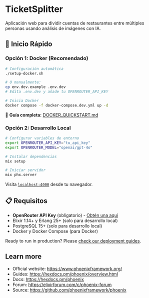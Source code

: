 # TicketSplitter

Aplicación web para dividir cuentas de restaurantes entre múltiples personas usando análisis de imágenes con IA.

## 🚀 Inicio Rápido

### Opción 1: Docker (Recomendado)

```bash
# Configuración automática
./setup-docker.sh

# O manualmente:
cp env.dev.example .env.dev
# Edita .env.dev y añade tu OPENROUTER_API_KEY

# Inicia Docker
docker compose -f docker-compose.dev.yml up -d
```

📖 **Guía completa:** [DOCKER_QUICKSTART.md](DOCKER_QUICKSTART.md)

### Opción 2: Desarrollo Local

```bash
# Configurar variables de entorno
export OPENROUTER_API_KEY="tu_api_key"
export OPENROUTER_MODEL="openai/gpt-4o"

# Instalar dependencias
mix setup

# Iniciar servidor
mix phx.server
```

Visita [`localhost:4000`](http://localhost:4000) desde tu navegador.

## 📋 Requisitos

- **OpenRouter API Key** (obligatorio) - [Obtén una aquí](https://openrouter.ai/keys)
- Elixir 1.14+ y Erlang 25+ (solo para desarrollo local)
- PostgreSQL 15+ (solo para desarrollo local)
- Docker y Docker Compose (para Docker)

Ready to run in production? Please [check our deployment guides](https://hexdocs.pm/phoenix/deployment.html).

## Learn more

* Official website: https://www.phoenixframework.org/
* Guides: https://hexdocs.pm/phoenix/overview.html
* Docs: https://hexdocs.pm/phoenix
* Forum: https://elixirforum.com/c/phoenix-forum
* Source: https://github.com/phoenixframework/phoenix
